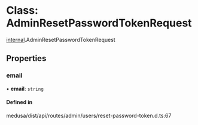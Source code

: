 # Class: AdminResetPasswordTokenRequest

[internal](../modules/internal-32.md).AdminResetPasswordTokenRequest

## Properties

### email

• **email**: `string`

#### Defined in

medusa/dist/api/routes/admin/users/reset-password-token.d.ts:67
